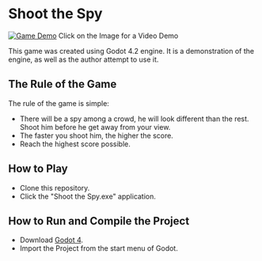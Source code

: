 # Shoot the Spy

[![Game Demo](https://img.youtube.com/vi/IyJgB0r6KHQ/0.jpg)](https://youtu.be/IyJgB0r6KHQ)
Click on the Image for a Video Demo

This game was created using Godot 4.2 engine. It is a demonstration of the engine, as well as the author attempt to use it.

## The Rule of the Game
The rule of the game is simple: 
- There will be a spy among a crowd, he will look different than the rest. Shoot him before he get away from your view.
- The faster you shoot him, the higher the score.
- Reach the highest score possible.

## How to Play
- Clone this repository.
- Click the "Shoot the Spy.exe" application.

## How to Run and Compile the Project
- Download [Godot 4](https://godotengine.org/download/windows/).
- Import the Project from the start menu of Godot.
